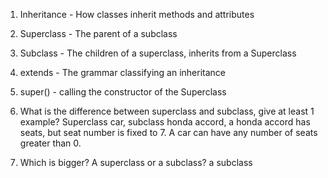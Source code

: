1. Inheritance - How classes inherit methods and attributes
2. Superclass - The parent of a subclass
3. Subclass - The children of a superclass, inherits from a Superclass
4. extends - The grammar classifying an inheritance
5. super() - calling the constructor of the Superclass

6.   What is the difference between superclass and subclass, give at least 1 example?
Superclass car, subclass honda accord, a honda accord has seats, but seat number is fixed to 7. A car can have any number of seats greater than 0.

7.  Which is bigger? A superclass or a subclass?
a subclass